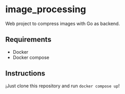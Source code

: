 # image_processing
Web project to compress images with Go as backend.


## Requirements
* Docker
* Docker compose

## Instructions
¡Just clone this repository and run `docker compose up`!
